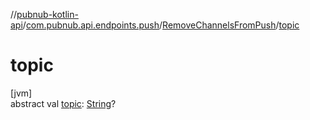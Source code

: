//[pubnub-kotlin-api](../../../index.md)/[com.pubnub.api.endpoints.push](../index.md)/[RemoveChannelsFromPush](index.md)/[topic](topic.md)

# topic

[jvm]\
abstract val [topic](topic.md): [String](https://kotlinlang.org/api/latest/jvm/stdlib/kotlin-stdlib/kotlin/-string/index.html)?

